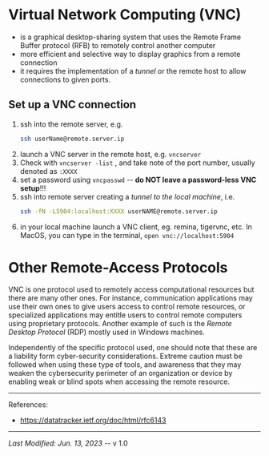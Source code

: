 # Virtual Network Computing (VNC)
  - is a graphical desktop-sharing system that uses the Remote Frame Buffer protocol (RFB) to remotely control another computer
  - more efficient and selective way to display graphics from a remote connection
  - it requires the implementation of a *tunnel* or the remote host to allow connections to given ports.

## Set up a VNC connection 

 1. ssh into the remote server, e.g.
    ```sh
    ssh userName@remote.server.ip
    ```
2. launch a VNC server in the remote host, e.g. `vncserver`
3. Check with `vncserver -list` , and take note of the port number, usually denoted as `:XXXX`
3. set a password using `vncpasswd` -- **do NOT leave a password-less VNC setup**!!!
4. ssh into remote server creating a *tunnel to the local machine*, i.e.
   ```sh
   ssh -fN -L5904:localhost:XXXX userNAME@remote.server.ip
   ```
5. in your local machine launch a VNC client, eg. remina, tigervnc, etc.
   In MacOS, you can type in the terminal,
      `open vnc://localhost:5904`


# Other Remote-Access Protocols
VNC is one protocol used to remotely access computational resources but there are many other ones.
For instance, communication applications may use their own ones to give users access to control remote resources, or specialized applications may entitle users to control remote computers using proprietary protocols.
Another example of such is the *Remote Desktop Protocol* (RDP) mostly used in Windows machines.

Independently of the specific protocol used, one should note that these are a liability form cyber-security considerations.
Extreme caution must be followed when using these type of tools, and awareness that they may weaken the cybersecurity perimeter of an organization or device by enabling weak or blind spots when accessing the remote resource.


---

References:
  - https://datatracker.ietf.org/doc/html/rfc6143

---
*Last Modified: Jun. 13, 2023*  --  v 1.0

